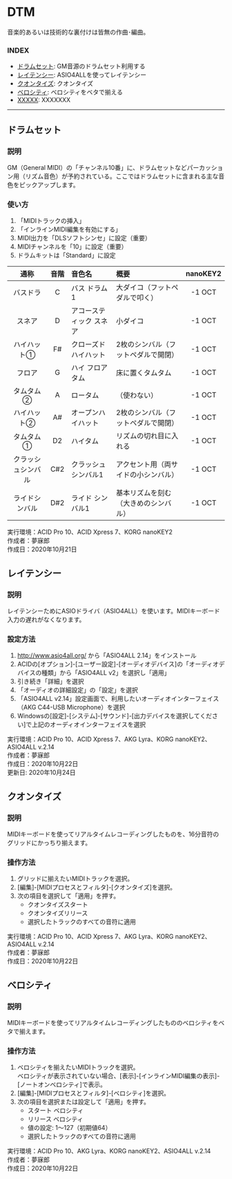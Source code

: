 # DTM
音楽的あるいは技術的な裏付けは皆無の作曲･編曲。



### <b>INDEX</b>
* [ドラムセット](#DrumSet): GM音源のドラムセット利用する
* [レイテンシー](#Latency): ASIO4ALLを使ってレイテンシー
* [クオンタイズ](#AutoQuantize): クオンタイズ
* [ベロシティ](#AutoVelocity): ベロシティをベタで揃える
* [XXXXX](#XXXXX): XXXXXXX

***


<a name="DrumSet"></a>
## ドラムセット

### 説明
GM（General MIDI）の「チャンネル10番」に、ドラムセットなどパーカッション用（リズム音色）が予約されている。ここではドラムセットに含まれる主な音色をピックアップします。

### 使い方
1. 「MIDIトラックの挿入」
1. 「インラインMIDI編集を有効にする」
1. MIDI出力を「DLSソフトシンセ」に設定（重要）
1. MIDIチャンネルを「10」に設定（重要）
1. ドラムキットは「Standard」に設定

|通称|音階|音色名|概要|nanoKEY2|
|:--:|:--:|:--|:--|:--:|
|バスドラ|C|バス ドラム1|大ダイコ（フットペダルで叩く）|-1 OCT|
|スネア|D|アコースティック スネア|小ダイコ|-1 OCT|
|ハイハット①|F#|クローズド ハイハット|2枚のシンバル（フットペダルで開閉）|-1 OCT|
|フロア|G|ハイ フロアタム|床に置くタムタム|-1 OCT|
|タムタム②|A|ロータム|（使わない）|-1 OCT|
|ハイハット②|A#|オープンハイハット|2枚のシンバル（フットペダルで開閉）|-1 OCT|
|タムタム①|D2|ハイタム|リズムの切れ目に入れる|-1 OCT|
|クラッシュシンバル|C#2|クラッシュシンバル1|アクセント用（両サイドの小シンバル）|-1 OCT|
|ライドシンバル|D#2|ライド シンバル1|基本リズムを刻む（大きめのシンバル）|-1 OCT|

実行環境：ACID Pro 10、ACID Xpress 7、KORG nanoKEY2   
作成者：夢寐郎  
作成日：2020年10月21日  


<a name="Latency"></a>
## レイテンシー

### 説明
レイテンシーためにASIOドライバ（ASIO4ALL）を使います。MIDIキーボード入力の遅れがなくなります。


### 設定方法
1. http://www.asio4all.org/ から「ASIO4ALL 2.14」をインストール
1. ACIDの[オプション]-[ユーザー設定]-[オーディオデバイス]の「オーディオデバイスの種類」から「ASIO4ALL v2」を選択し「適用」
1. 引き続き「詳細」を選択
1. 「オーディオの詳細設定」の「設定」を選択
1. 「ASIO4ALL v2.14」設定画面で、利用したいオーディオインターフェイス（AKG C44-USB Microphone）を選択
1. Windowsの[設定]-[システム]-[サウンド]-[出力デバイスを選択してください]で上記のオーディオインターフェイスを選択

実行環境：ACID Pro 10、ACID Xpress 7、AKG Lyra、KORG nanoKEY2、ASIO4ALL v.2.14  
作成者：夢寐郎  
作成日：2020年10月22日  
更新日: 2020年10月24日


<a name="AutoQuantize"></a>
## クオンタイズ

### 説明
MIDIキーボードを使ってリアルタイムレコーディングしたものを、16分音符のグリッドにかっちり揃えます。

### 操作方法
1. グリッドに揃えたいMIDIトラックを選択。
1. [編集]-[MIDIプロセスとフィルタ]-[クオンタイズ]を選択。
1. 次の項目を選択して「適用」を押す。
    * クオンタイズスタート
    * クオンタイズリリース
    * 選択したトラックのすべての音符に適用

実行環境：ACID Pro 10、ACID Xpress 7、AKG Lyra、KORG nanoKEY2、ASIO4ALL v.2.14  
作成者：夢寐郎  
作成日：2020年10月22日  


<a name="AutoVelocity"></a>
## ベロシティ

### 説明
MIDIキーボードを使ってリアルタイムレコーディングしたもののベロシティをベタで揃えます。

### 操作方法
1. ベロシティを揃えたいMIDIトラックを選択。  
    ベロシティが表示されていない場合、[表示]-[インラインMIDI編集の表示]-[ノートオンベロシティ]で表示。
1. [編集]-[MIDIプロセスとフィルタ]-[ベロシティ]を選択。
1. 次の項目を選択または設定して「適用」を押す。
    * スタート ベロシティ
    * リリース ベロシティ
    * 値の設定: 1～127（初期値64）
    * 選択したトラックのすべての音符に適用

実行環境：ACID Pro 10、AKG Lyra、KORG nanoKEY2、ASIO4ALL v.2.14  
作成者：夢寐郎  
作成日：2020年10月22日  